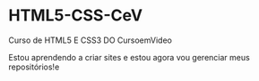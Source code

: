# HTML5-CSS-CeV
 Curso de HTML5 E CSS3 DO CursoemVideo

Estou aprendendo a criar sites e estou agora vou gerenciar meus repositórios!e